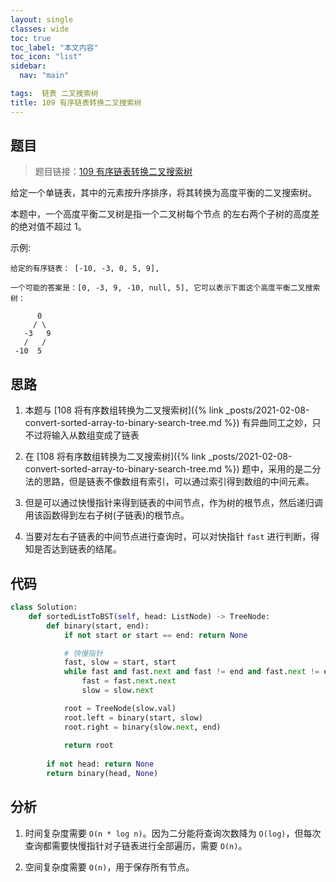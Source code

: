 ```yaml
---
layout: single
classes: wide
toc: true
toc_label: "本文内容"
toc_icon: "list"
sidebar:
  nav: "main"

tags:  链表 二叉搜索树
title: 109 有序链表转换二叉搜索树
---
```


## 题目

> 题目链接：[109 有序链表转换二叉搜索树](https://leetcode-cn.com/problems/convert-sorted-list-to-binary-search-tree/)


给定一个单链表，其中的元素按升序排序，将其转换为高度平衡的二叉搜索树。

本题中，一个高度平衡二叉树是指一个二叉树每个节点 的左右两个子树的高度差的绝对值不超过 1。

示例:

    给定的有序链表： [-10, -3, 0, 5, 9],

    一个可能的答案是：[0, -3, 9, -10, null, 5], 它可以表示下面这个高度平衡二叉搜索树：

          0
         / \
       -3   9
       /   /
     -10  5



## 思路 

1. 本题与 [108 将有序数组转换为二叉搜索树]({% link _posts/2021-02-08-convert-sorted-array-to-binary-search-tree.md %}) 有异曲同工之妙，只不过将输入从数组变成了链表

2. 在 [108 将有序数组转换为二叉搜索树]({% link _posts/2021-02-08-convert-sorted-array-to-binary-search-tree.md %}) 题中，采用的是二分法的思路，但是链表不像数组有索引，可以通过索引得到数组的中间元素。

3. 但是可以通过快慢指针来得到链表的中间节点，作为树的根节点，然后递归调用该函数得到左右子树(子链表)的根节点。

4. 当要对左右子链表的中间节点进行查询时，可以对快指针 `fast` 进行判断，得知是否达到链表的结尾。


## 代码 

```python
class Solution:
    def sortedListToBST(self, head: ListNode) -> TreeNode:
        def binary(start, end):
            if not start or start == end: return None

            # 快慢指针
            fast, slow = start, start
            while fast and fast.next and fast != end and fast.next != end:
                fast = fast.next.next
                slow = slow.next

            root = TreeNode(slow.val)
            root.left = binary(start, slow)
            root.right = binary(slow.next, end)
            
            return root
        
        if not head: return None
        return binary(head, None)
```

## 分析 

1. 时间复杂度需要 `O(n * log n)`。因为二分能将查询次数降为 `O(log)`，但每次查询都需要快慢指针对子链表进行全部遍历，需要 `O(n)`。

2. 空间复杂度需要 `O(n)`，用于保存所有节点。
